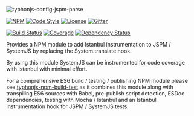 ![typhonjs-config-jspm-parse](http://i.imgur.com/G3zAIuf.png)

[![NPM](https://img.shields.io/npm/v/typhonjs-istanbul-instrument-jspm.svg?label=npm)](https://www.npmjs.com/package/typhonjs-istanbul-instrument-jspm)
[![Code Style](https://img.shields.io/badge/code%20style-allman-yellowgreen.svg?style=flat)](https://en.wikipedia.org/wiki/Indent_style#Allman_style)
[![License](https://img.shields.io/badge/license-MPLv2-yellowgreen.svg?style=flat)](https://github.com/typhonjs-node-jspm/typhonjs-istanbul-instrument-jspm/blob/master/LICENSE)
[![Gitter](https://img.shields.io/gitter/room/typhonjs/TyphonJS.svg)](https://gitter.im/typhonjs/TyphonJS)

[![Build Status](https://travis-ci.org/typhonjs-node-jspm/typhonjs-istanbul-instrument-jspm.svg?branch=master)](https://travis-ci.org/typhonjs-node-jspm/typhonjs-istanbul-instrument-jspm)
[![Coverage](https://img.shields.io/codecov/c/github/typhonjs-node-jspm/typhonjs-istanbul-instrument-jspm.svg)](https://codecov.io/github/typhonjs-node-jspm/typhonjs-istanbul-instrument-jspm)
[![Dependency Status](https://www.versioneye.com/user/projects/56e5c275df573d00472cd46f/badge.svg?style=flat)](https://www.versioneye.com/user/projects/56e5c275df573d00472cd46f)

Provides a NPM module to add Istanbul instrumentation to JSPM / SystemJS by replacing the System.translate hook. 

By using this module SystemJS can be instrumented for code coverage with Istanbul with minimal effort. 

For a comprehensive ES6 build / testing / publishing NPM module please see [typhonjs-npm-build-test](https://www.npmjs.com/package/typhonjs-npm-build-test) as it combines this module along with transpiling ES6 sources with Babel, pre-publish script detection, ESDoc dependencies, testing with Mocha / Istanbul and an Istanbul instrumentation hook for JSPM / SystemJS tests. 

